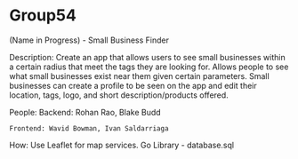 # Group54
(Name in Progress) - Small Business Finder

Description:
Create an app that allows users to see small businesses within a certain radius that meet the tags they are looking for. Allows people to see what small businesses exist near them given certain parameters. 
Small businesses can create a profile to be seen on the app and edit their location, tags, logo, and short description/products offered.

People: 
	Backend: Rohan Rao, Blake Budd
	
	Frontend: Wavid Bowman, Ivan Saldarriaga

How: Use Leaflet for map services. Go Library  - database.sql 
